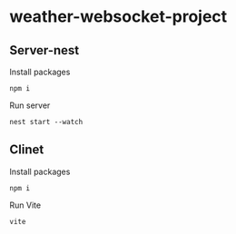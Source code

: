 # weather-websocket-project

## Server-nest

Install packages

``` = bash
npm i
```

Run server

``` = bash
nest start --watch
```

## Clinet

Install packages

``` = bash
npm i
```

Run Vite

``` = bash
vite
```
